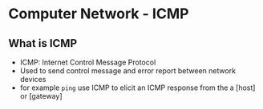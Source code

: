 # Computer Network - ICMP

## What is ICMP

- ICMP: Internet Control Message Protocol
- Used to send control message and error report between network devices
- for example `ping` use ICMP to elicit an ICMP response from the a [host] or [gateway]

